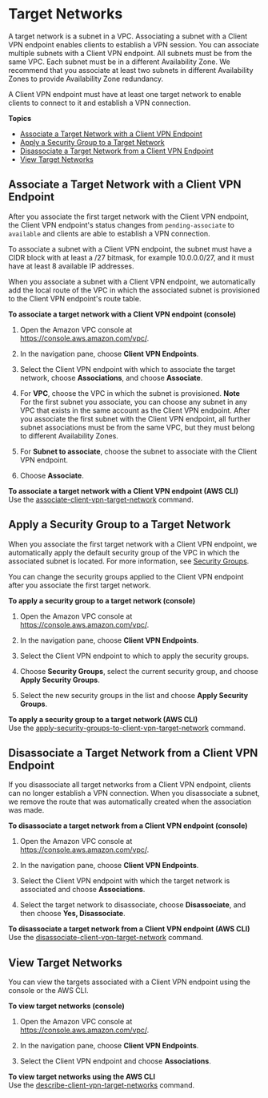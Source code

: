 # Target Networks<a name="cvpn-working-target"></a>

A target network is a subnet in a VPC\. Associating a subnet with a Client VPN endpoint enables clients to establish a VPN session\. You can associate multiple subnets with a Client VPN endpoint\. All subnets must be from the same VPC\. Each subnet must be in a different Availability Zone\. We recommend that you associate at least two subnets in different Availability Zones to provide Availability Zone redundancy\.

A Client VPN endpoint must have at least one target network to enable clients to connect to it and establish a VPN connection\.

**Topics**
+ [Associate a Target Network with a Client VPN Endpoint](#cvpn-working-target-associate)
+ [Apply a Security Group to a Target Network](#cvpn-working-target-apply)
+ [Disassociate a Target Network from a Client VPN Endpoint](#cvpn-working-target-disassociate)
+ [View Target Networks](#cvpn-working-target-view)

## Associate a Target Network with a Client VPN Endpoint<a name="cvpn-working-target-associate"></a>

After you associate the first target network with the Client VPN endpoint, the Client VPN endpoint's status changes from `pending-associate` to `available` and clients are able to establish a VPN connection\.

To associate a subnet with a Client VPN endpoint, the subnet must have a CIDR block with at least a /27 bitmask, for example 10\.0\.0\.0/27, and it must have at least 8 available IP addresses\.

When you associate a subnet with a Client VPN endpoint, we automatically add the local route of the VPC in which the associated subnet is provisioned to the Client VPN endpoint's route table\.

**To associate a target network with a Client VPN endpoint \(console\)**

1. Open the Amazon VPC console at [https://console\.aws\.amazon\.com/vpc/](https://console.aws.amazon.com/vpc/)\.

1. In the navigation pane, choose **Client VPN Endpoints**\.

1. Select the Client VPN endpoint with which to associate the target network, choose **Associations**, and choose **Associate**\.

1. For **VPC**, choose the VPC in which the subnet is provisioned\.
**Note**  
For the first subnet you associate, you can choose any subnet in any VPC that exists in the same account as the Client VPN endpoint\. After you associate the first subnet with the Client VPN endpoint, all further subnet associations must be from the same VPC, but they must belong to different Availability Zones\.

1. For **Subnet to associate**, choose the subnet to associate with the Client VPN endpoint\.

1. Choose **Associate**\.

**To associate a target network with a Client VPN endpoint \(AWS CLI\)**  
Use the [associate\-client\-vpn\-target\-network](https://docs.aws.amazon.com/cli/latest/reference/ec2/associate-client-vpn-target-network.html) command\.

## Apply a Security Group to a Target Network<a name="cvpn-working-target-apply"></a>

When you associate the first target network with a Client VPN endpoint, we automatically apply the default security group of the VPC in which the associated subnet is located\. For more information, see [Security Groups](authentication-authorization.md#security-groups)\.

You can change the security groups applied to the Client VPN endpoint after you associate the first target network\.

**To apply a security group to a target network \(console\)**

1. Open the Amazon VPC console at [https://console\.aws\.amazon\.com/vpc/](https://console.aws.amazon.com/vpc/)\.

1. In the navigation pane, choose **Client VPN Endpoints**\.

1. Select the Client VPN endpoint to which to apply the security groups\.

1. Choose **Security Groups**, select the current security group, and choose **Apply Security Groups**\.

1. Select the new security groups in the list and choose **Apply Security Groups**\.

**To apply a security group to a target network \(AWS CLI\)**  
Use the [apply\-security\-groups\-to\-client\-vpn\-target\-network](https://docs.aws.amazon.com/cli/latest/reference/ec2/apply-security-groups-to-client-vpn-target-network.html) command\.

## Disassociate a Target Network from a Client VPN Endpoint<a name="cvpn-working-target-disassociate"></a>

If you disassociate all target networks from a Client VPN endpoint, clients can no longer establish a VPN connection\. When you disassociate a subnet, we remove the route that was automatically created when the association was made\.

**To disassociate a target network from a Client VPN endpoint \(console\)**

1. Open the Amazon VPC console at [https://console\.aws\.amazon\.com/vpc/](https://console.aws.amazon.com/vpc/)\.

1. In the navigation pane, choose **Client VPN Endpoints**\.

1. Select the Client VPN endpoint with which the target network is associated and choose **Associations**\.

1. Select the target network to disassociate, choose **Disassociate**, and then choose **Yes, Disassociate**\.

**To disassociate a target network from a Client VPN endpoint \(AWS CLI\)**  
Use the [disassociate\-client\-vpn\-target\-network](https://docs.aws.amazon.com/cli/latest/reference/ec2/disassociate-client-vpn-target-network.html) command\.

## View Target Networks<a name="cvpn-working-target-view"></a>

You can view the targets associated with a Client VPN endpoint using the console or the AWS CLI\.

**To view target networks \(console\)**

1. Open the Amazon VPC console at [https://console\.aws\.amazon\.com/vpc/](https://console.aws.amazon.com/vpc/)\.

1. In the navigation pane, choose **Client VPN Endpoints**\.

1. Select the Client VPN endpoint and choose **Associations**\.

**To view target networks using the AWS CLI**  
Use the [describe\-client\-vpn\-target\-networks](https://docs.aws.amazon.com/cli/latest/reference/ec2/describe-client-vpn-target-networks.html) command\.
